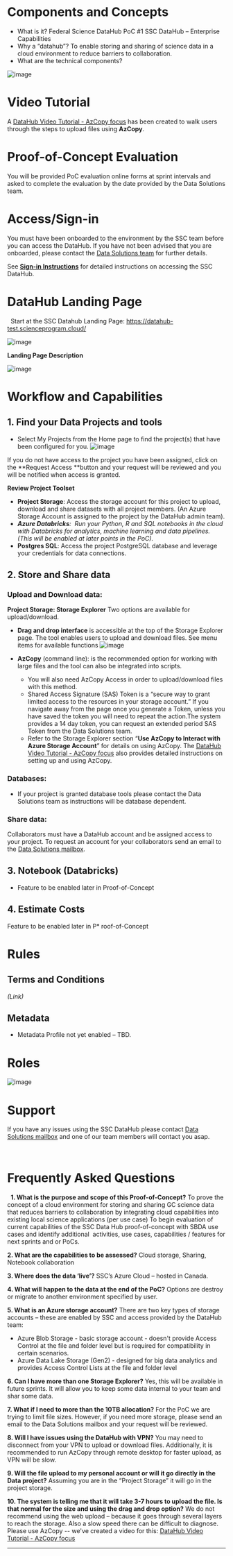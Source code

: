 # Components and Concepts

* What is it? Federal Science DataHub PoC #1  SSC DataHub – Enterprise Capabilities   
* Why a “datahub”? To enable storing and sharing of science data in a cloud environment to reduce barriers to collaboration. 
* What are the technical components? 

![image](https://user-images.githubusercontent.com/99416857/153501468-b81d0f0d-2010-4f92-b5c7-91b6fc5b8d41.png)


# Video Tutorial

A [DataHub Video Tutorial - AzCopy focus](https://dhdemosand.blob.core.windows.net/datahub/Data%20Sharing%20Tutorial.mp4?sv=2020-10-02&st=2022-02-09T20%3A22%3A12Z&se=2023-02-10T20%3A22%3A00Z&sr=b&sp=r&sig=OeNPrxbhVMshileL39VKre%2FQBBYfUae5gz1M%2Fsyo3JY%3D) has been created to walk users through the steps to upload files using **AzCopy**.

# Proof-of-Concept Evaluation

You will be provided PoC evaluation online forms at sprint intervals and asked to complete the evaluation by the date provided by the Data Solutions team.

# Access/Sign-in
You must have been onboarded to the environment by the SSC team before you can access the DataHub. If you have not been advised that you are onboarded, please contact the [Data Solutions team](mailto:datasolutions-solutiondedonnees@ssc-spc.gc.ca) for further details.

See **[Sign-in Instructions](https://github.com/ssc-sp/datahub-portal/wiki/Sign-in-Instructions)** for detailed instructions on accessing the SSC DataHub.

# DataHub Landing Page
 
Start at the SSC Datahub Landing Page: https://datahub-test.scienceprogram.cloud/

![image](https://user-images.githubusercontent.com/99416857/153502021-85037044-830b-424c-b4a7-761b602fbe31.png)

**Landing Page Description**

![image](https://user-images.githubusercontent.com/99416857/153505232-4f489ef1-6a13-4c2a-9879-a6c5363cbb0f.png)


# Workflow and Capabilities

## 1. Find your Data Projects and tools
* Select My Projects from the Home page to find the project(s) that have been configured for you.
![image](https://user-images.githubusercontent.com/99416857/153502246-f724f3b7-e2e8-4a4e-b5af-2e4b7a6e2cee.png)

If you do not have access to the project you have been assigned, click on the **Request Access **button and your request will be reviewed and you will be notified when access is granted.

**Review Project Toolset**

* **Project Storage**: Access the storage account for this project to upload, download and share datasets with all project members. (An Azure Storage Account is assigned to the project by the DataHub admin team).
* _**Azure Databricks**:  Run your Python, R and SQL notebooks in the cloud with Databricks for analytics, machine learning and data pipelines. (This will be enabled at later points in the PoC)._
* **Postgres SQL**: Access the project PostgreSQL database and leverage your credentials for data connections.

## 2. Store and Share data

### Upload and Download data:
 **Project Storage: Storage Explorer**
 Two options are available for upload/download.
*  **Drag and drop interface** is accessible at the top of the Storage Explorer page. The tool enables users to upload and download files.
 See menu items for available functions
![image](https://user-images.githubusercontent.com/99416857/153503195-fb5e9a51-1ac1-44db-b7d1-9aeef71017f4.png)

* **AzCopy** (command line): is the recommended option for working with large files and the tool can also be integrated into scripts.
  * You will also need AzCopy Access in order to upload/download files with this method.
  * Shared Access Signature (SAS) Token is a “secure way to grant limited access to the resources in your storage account.” If you navigate away from the page once you generate a Token, unless you have saved the token you will need to repeat the action.The system provides a 14 day token, you can request an extended period SAS Token from the Data Solutions team. 
  * Refer to the Storage Explorer section “**Use AzCopy to Interact with Azure Storage Account**” for details on using AzCopy. The [DataHub Video Tutorial - AzCopy focus](https://dhdemosand.blob.core.windows.net/datahub/Data%20Sharing%20Tutorial.mp4?sv=2020-10-02&st=2022-02-09T20%3A22%3A12Z&se=2023-02-10T20%3A22%3A00Z&sr=b&sp=r&sig=OeNPrxbhVMshileL39VKre%2FQBBYfUae5gz1M%2Fsyo3JY%3D) also provides detailed instructions on setting up and using AzCopy. 

### Databases:
  * If your project is granted database tools please contact the Data Solutions team as instructions will be database dependent.

### Share data: 
Collaborators must have a DataHub account and be assigned access to your project. To request an account for your collaborators send an email to the [Data Solutions mailbox](mailto:datasolutions-solutiondedonnees@ssc-spc.gc.ca).
 

## **3. Notebook (Databricks)**
* Feature to be enabled later in Proof-of-Concept
## **4. Estimate Costs**
Feature to be enabled later in P* roof-of-Concept

# Rules

## Terms and Conditions
_(Link)_

## Metadata
* Metadata Profile not yet enabled – TBD.
 

# Roles
![image](https://user-images.githubusercontent.com/99416857/153506295-b6fa92f2-0dc3-4859-8c95-7e6868f09c95.png)


# Support
If you have any issues using the SSC DataHub please contact [Data Solutions mailbox](mailto:datasolutions-solutiondedonnees@ssc-spc.gc.ca) and one of our team members will contact you asap.

 

# Frequently Asked Questions
 
**1. What is the purpose and scope of this Proof-of-Concept?**
To prove the concept of a cloud environment for storing and sharing GC science data that reduces barriers to collaboration by integrating cloud capabilities into existing local science applications (per use case)
To begin evaluation of current capabilities of the SSC Data Hub proof-of-concept with SBDA use cases and identify additional  activities, use cases, capabilities / features for next sprints and or PoCs.

**2. What are the capabilities to be assessed?** Cloud storage, Sharing, Notebook collaboration 

**3. Where does the data ‘live’?**
SSC’s Azure Cloud – hosted in Canada. 

**4. What will happen to the data at the end of the PoC?**
Options are destroy or migrate to another environment specified by user. 

**5. What is an Azure storage account?**
There are two key types of storage accounts – these are enabled by SSC and access provided by the DataHub team:
* Azure Blob Storage - basic storage account - doesn't provide Access Control at the file and folder level but is required for compatibility in certain scenarios.
* Azure Data Lake Storage (Gen2) - designed for big data analytics and provides Access Control Lists at the file and folder level

**6. Can I have more than one Storage Explorer?**
Yes, this will be available in future sprints. It will allow you to keep some data internal to your team and shar some data.

**7. What if I need to more than the 10TB allocation?**
For the PoC we are trying to limit file sizes. However, if you need more storage, please send an email to the Data Solutions mailbox and your request will be reviewed.

**8. Will I have issues using the DataHub with VPN?**
You may need to disconnect from your VPN to upload or download files.
Additionally, it is recommended to run AzCopy through remote desktop for faster upload, as VPN will be slow.

**9. Will the file upload to my personal account or will it go directly in the Data project?**
Assuming you are in the “Project Storage” it will go in the project storage.  

**10. The system is telling me that it will take 3-7 hours to upload the file. Is that normal for the size and using the drag and drop option?**
We do not recommend using the web upload – because it goes through several layers to reach the storage. Also a slow speed there can be difficult to diagnose. Please use AzCopy -- we've created a video for this: [DataHub Video Tutorial - AzCopy focus](https://dhdemosand.blob.core.windows.net/datahub/Data%20Sharing%20Tutorial.mp4?sv=2020-10-02&st=2022-02-09T20%3A22%3A12Z&se=2023-02-10T20%3A22%3A00Z&sr=b&sp=r&sig=OeNPrxbhVMshileL39VKre%2FQBBYfUae5gz1M%2Fsyo3JY%3D)



***

